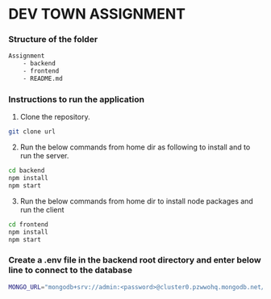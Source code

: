 # DEV TOWN  ASSIGNMENT

### Structure of the folder
```bash
Assignment
    - backend
    - frontend
    - README.md
```

### Instructions to run the application
1. Clone the repository.
```bash
git clone url
```
2. Run the below commands from home dir as following to install and to run the server.
```bash
cd backend
npm install
npm start
```
3. Run the below commands from home dir to install node packages and run the client
```bash
cd frontend
npm install
npm start
```

### Create a .env file in the backend root directory and enter below line to connect to the database
```bash
MONGO_URL="mongodb+srv://admin:<password>@cluster0.pzwwohq.mongodb.net/"
```


    
    
